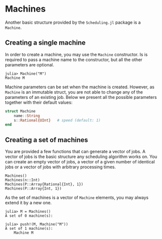 # Machines

Another basic structure provided by the `Scheduling.jl` package is a `Machine`.

## Creating a single machine

In order to create a machine, you may use the `Machine` constructor. Is is required to pass a machine name to the constructor, but all the other parameters are optional.

```julia-repl
julia> Machine("M")
Machine M
```

Machine parameters can be set when the machine is created. However, as `Machine` is an immutable struct, you are not able to change any of the parameters of an existing job. Below we present all the possible parameters together with their default values:

```julia
struct Machine
    name::String
    s::Rational{UInt}   # speed (default: 1)
end
```

## Creating a set of machines

You are provided a few functions that can generate a vector of jobs. A vector of jobs is the basic structure any scheduling algorithm works on. You can create an empty vector of jobs, a vector of a given number of identical jobs or a vector of jobs with arbitrary processing times.

```@docs
Machines()
Machines(n::Int)
Machines(P::Array{Rational{Int}, 1})
Machines(P::Array{Int, 1})
```

As the set of machines is a vector of `Machine` elements, you may always extend it by a new one.

```julia-repl
julia> M = Machines()
A set of 0 machine(s):

julia> push!(M, Machine("M"))
A set of 1 machine(s):
    Machine M

```
